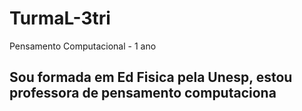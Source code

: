 # TurmaL-3tri
Pensamento Computacional - 1  ano

## Sou formada em Ed Fisica pela Unesp, estou professora de pensamento computaciona
